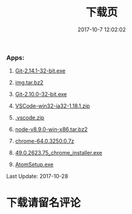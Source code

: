 ﻿---
title: "下载页"
date: 2017-10-7 12:02:02
encrypt: true
enc_pwd: hzoi
---


### Apps:

1. [Git-2.14.1-32-bit.exe](http://download-1254442371.file.myqcloud.com/apps/Git-2.14.1-32-bit.exe)  

1. [img.tar.bz2](http://download-1254442371.file.myqcloud.com/img.tar.bz2)  

1. [Git-2.10.0-32-bit.exe](http://download-1254442371.file.myqcloud.com/apps/Git-2.10.0-32-bit.exe)  

2. [VSCode-win32-ia32-1.18.1.zip](http://download-1254442371.file.myqcloud.com/apps/VSCode-win32-ia32-1.18.1.zip)

7. [.vscode.zip](http://download-1254442371.file.myqcloud.com/apps/.vscode.zip)

8. [node-v8.9.0-win-x86.tar.bz2](http://download-1254442371.file.myqcloud.com/apps/node-v8.9.0-win-x86.tar.bz2)

10. [chrome-64.0.3250.0.7z](http://download-1254442371.file.myqcloud.com/apps/chrome-64.0.3250.0.7z )

10. [49.0.2623.75_chrome_installer.exe](http://download-1254442371.file.myqcloud.com/apps/49.0.2623.75_chrome_installer.exe )

11. [AtomSetup.exe](http://download-1254442371.file.myqcloud.com/apps/AtomSetup.exe)

Last Update: 2017-10-28

# 下载请留名评论

